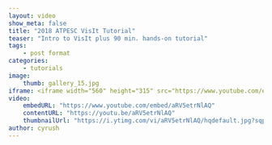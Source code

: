 ```yaml
---
layout: video
show_meta: false
title: "2018 ATPESC VisIt Tutorial"
teaser: "Intro to VisIt plus 90 min. hands-on tutorial"
tags:
    - post format
categories:
    - tutorials
image:
    thumb: gallery_15.jpg
iframe: <iframe width="560" height="315" src="https://www.youtube.com/embed/aRV5etrNlAQ" frameborder="0" allow="accelerometer; autoplay; encrypted-media; gyroscope; picture-in-picture" allowfullscreen></iframe>
video:
    embedURL: "https://www.youtube.com/embed/aRV5etrNlAQ"
    contentURL: "https://youtu.be/aRV5etrNlAQ"
    thumbnailUrl: "https://i.ytimg.com/vi/aRV5etrNlAQ/hqdefault.jpg?sqp=-oaymwEjCPYBEIoBSFryq4qpAxUIARUAAAAAGAElAADIQj0AgKJDeAE=&rs=AOn4CLCFKFL5xLVMrGY9d1cgc-tSG1H9Xg"
author: cyrush
---
```

<!--more-->

